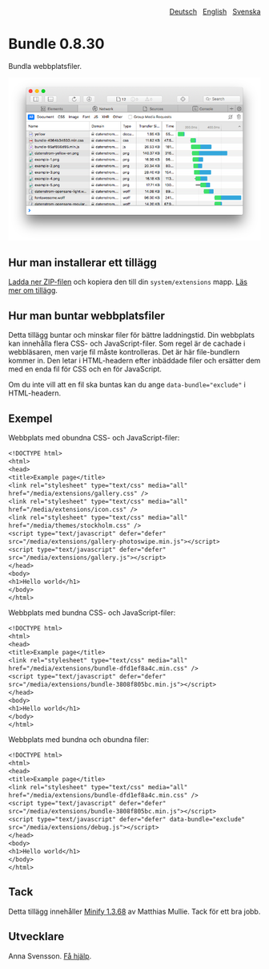 <p align="right"><a href="README-de.md">Deutsch</a> &nbsp; <a href="README.md">English</a> &nbsp; <a href="README-sv.md">Svenska</a></p>

# Bundle 0.8.30

Bundla webbplatsfiler.

<p align="center"><img src="SCREENSHOT.png?raw=true" alt="Skärmdump"></p>

## Hur man installerar ett tillägg

[Ladda ner ZIP-filen](https://github.com/annaesvensson/yellow-bundle/archive/refs/heads/main.zip) och kopiera den till din `system/extensions` mapp. [Läs mer om tillägg](https://github.com/annaesvensson/yellow-update/tree/main/README-sv.md).

## Hur man buntar webbplatsfiler

Detta tillägg buntar och minskar filer för bättre laddningstid. Din webbplats kan innehålla flera CSS- och JavaScript-filer. Som regel är de cachade i webbläsaren, men varje fil måste kontrolleras. Det är här file-bundlern kommer in. Den letar i HTML-headern efter inbäddade filer och ersätter dem med en enda fil för CSS och en för JavaScript.

Om du inte vill att en fil ska buntas kan du ange `data-bundle="exclude"` i HTML-headern.

## Exempel

Webbplats med obundna CSS- och JavaScript-filer:

```
<!DOCTYPE html>
<html>
<head>
<title>Example page</title>
<link rel="stylesheet" type="text/css" media="all" href="/media/extensions/gallery.css" />
<link rel="stylesheet" type="text/css" media="all" href="/media/extensions/icon.css" />
<link rel="stylesheet" type="text/css" media="all" href="/media/themes/stockholm.css" />
<script type="text/javascript" defer="defer" src="/media/extensions/gallery-photoswipe.min.js"></script>
<script type="text/javascript" defer="defer" src="/media/extensions/gallery.js"></script>
</head>
<body>
<h1>Hello world</h1>
</body>
</html>
```

Webbplats med bundna CSS- och JavaScript-filer:

```
<!DOCTYPE html>
<html>
<head>
<title>Example page</title>
<link rel="stylesheet" type="text/css" media="all" href="/media/extensions/bundle-dfd1ef8a4c.min.css" />
<script type="text/javascript" defer="defer" src="/media/extensions/bundle-3808f805bc.min.js"></script>
</head>
<body>
<h1>Hello world</h1>
</body>
</html>
```

Webbplats med bundna och obundna filer:

```
<!DOCTYPE html>
<html>
<head>
<title>Example page</title>
<link rel="stylesheet" type="text/css" media="all" href="/media/extensions/bundle-dfd1ef8a4c.min.css" />
<script type="text/javascript" defer="defer" src="/media/extensions/bundle-3808f805bc.min.js"></script>
<script type="text/javascript" defer="defer" data-bundle="exclude" src="/media/extensions/debug.js"></script>
</head>
<body>
<h1>Hello world</h1>
</body>
</html>
```

## Tack

Detta tillägg innehåller [Minify 1.3.68](https://github.com/matthiasmullie/minify) av Matthias Mullie. Tack för ett bra jobb.

## Utvecklare

Anna Svensson. [Få hjälp](https://datenstrom.se/sv/yellow/help/).
